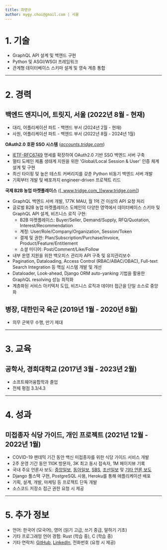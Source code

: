 ```yaml
---
title: 최명규
author: mygy.choi@gmail.com | 서울
---
```


# 1. 기술

- GraphQL API 설계 및 백엔드 구현
- Python 및 ASGI/WSGI 프레임워크
- 관계형 데이터베이스 스키마 설계 및 영속 계층 통합

----

# 2. 경력

## 백엔드 엔지니어, 트릿지, 서울 (2022년 8월 - 현재)

- 대리, 어플리케이션 파트 - 백엔드 부서 (2024년 2월 - 현재)
- 사원, 어플리케이션 파트 - 백엔드 부서 (2022년 8월 - 2024년 1월)

**OAuth2.0 호환 SSO 시스템** ([_accounts.tridge.com_][accounts.tridge.com])

- [IETF-RFC6749][IETF-RFC6749] 명세를 확장하여 OAuth2.0 기반 SSO 백엔드 서버 구축
- 멀티 도메인 제품 생태계 지원을 위한 'Global/Local Session & User' 인증 체계 설계 및 구현
- 최신 타이핑 및 높은 테스트 커버리지를 갖춘 Python 비동기 백엔드 서버 개발
- 기획부터 개발 및 배포까지 engineer-driven 프로젝트 리드

**국제 B2B 농업 마켓플레이스** ([_www.tridge.com_][www.tridge.com])

- GraphQL 백엔드 서버 개발, 177K MAU, 월 1억 건 이상의 API 요청 처리
- 글로벌 B2B 농업 마켓플레이스 도메인의 다양한 영역에서 데이터베이스 스키마 및 GraphQL API 설계, 비즈니스 로직 구현:
  - B2B 마켓플레이스: Buyer/Seller, Demand/Supply, RFQ/Quotation, Interest/Recommendation
  - 계정: User/Role/Company/Organization, Session/Token
  - 결제 및 권한: Plan/Subscription/Purchase/Invoice, Product/Feature/Entitlement
  - 소셜 미디어: Post/Comment/Like/Follow
- 내부 운영 지원을 위한 백오피스 관리자 API 구축 및 유지관리보수
- Pagination, Dataloading, Access Control (RBAC/ABAC/OBAC), Full-text Search Integration 등 핵심 시스템 개발 및 개선
- Dataloader, Look-ahead, Django ORM auto-yanking 기법을 활용한 GraphQL resolving 성능 최적화
- 계층화된 서비스 아키텍처 도입, 비즈니스 로직과 데이터 접근을 단일 소스로 중앙화

## 병장, 대한민국 육군 (2019년 1월 - 2020년 8월)

- 의무 군복무 수행, 만기 제대

----

# 3. 교육

## 공학사, 경희대학교 (2017년 3월 - 2023년 2월)

- 소프트웨어융합학과 졸업
- 전체 평점 3.3/4.3

----

# 4. 성과

## 미접종자 식당 가이드, 개인 프로젝트 (2021년 12월 - 2022년 1월)

- COVID-19 팬데믹 기간 동안 백신 미접종자를 위한 식당 가이드 서비스 개발
- 2주 운영 기간 동안 110K 방문자, 3K 최고 동시 접속자, 1M 페이지뷰 기록
- 국내 주요 언론사 보도: [중앙일보][JoongAng Ilbo], [동아일보][Dong-a Ilbo], [SBS][SBS], [조선일보][Chosun Ilbo] 및 [기타 언론 보도][Others]
- Django 풀스택 구현, PostgreSQL 사용, Heroku를 통해 애플리케이션 배포
- 기획, 설계, 개발, 마케팅 등 프로젝트 단독 개발
- 소스코드 저장소 접근 권한 요청 시 제공

----

# 5. 추가 정보

- 언어: 한국어 (모국어), 영어 (읽기 고급, 쓰기 중급, 말하기 기초)
- 기타 프로그래밍 언어 경험: Rust (학습 중), C (학습 중)
- 기타 연락처: [GitHub][GitHub], [LinkedIn][LinkedIn], 전화번호 (요청 시 제공)

[accounts.tridge.com]: https://accounts.tridge.com/login?redirect_uri=/oauth/authorize?response_type%3Dcode%26client_id%3D58df741f-ca44-46b7-9f74-1fca44c6b7f8%26state%3DeyJuZXh0IjoiJTJGIn0%253D%26redirect_uri%3Dhttps://www.tridge.com/login/client%26hl%3Den&hl=en
[IETF-RFC6749]: https://datatracker.ietf.org/doc/html/rfc6749
[www.tridge.com]: https://www.tridge.com
[JoongAng Ilbo]: https://www.joongang.co.kr/article/25037441#home
[Dong-a Ilbo]: https://www.donga.com/news/Society/article/all/20211227/110963750/2
[SBS]: https://www.youtube.com/watch?v=8cxYDCGNqWE
[Chosun Ilbo]: https://www.chosun.com/national/national_general/2021/12/27/JEMPO4A4DZFQRFWFCHK52O3FGA
[Others]: https://www.google.com/search?q=미접종자식당가이드
[GitHub]: https://github.com/mygychoi
[LinkedIn]: https://www.linkedin.com/in/mygychoi
